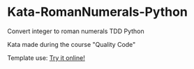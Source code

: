 # Kata-RomanNumerals-Python
Convert integer to roman numerals TDD Python

Kata made during the course "Quality Code"

Template use: [Try it online!](https://tio.run/##fVHLTsMwELz7K1ZBKI5UBRJuSL0AQXCqhCIOXCyr2QhLiR38APr1wdu0paGivu3uzHh2dtj4d6NvRtUPxnoIWnmPzo8X8IQWUwcmWEioneSswRae3appuM5uGcRn0QerQcMllLBcQsG2oAf1qRq829Rf5gBVLXBNmOtdY8uXyiG8yi5gZa2xPHlDa5JsLn4FJWOnjoCcuuhr3UnnJmc1tfh@jZzKe@kwfrmVJHM0WGnkDrv2yAqVedRB62sbkE@LFlk2Z9JK/zMfZef21PIvtfpe4@CV0WcEXigQx38TWRyHuYjhzTXPSFUfQXa8mAmQqZG4vVSa73iHtKYmY/FUQmjZoxB0sFQImgiRTvgJNv4A "Python 3 – Try It Online")
